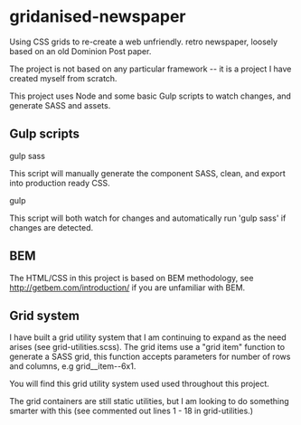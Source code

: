 # gridanised-newspaper
Using CSS grids to re-create a web unfriendly. retro newspaper, loosely based on an old Dominion Post paper.

The project is not based on any particular framework -- it is a project I have created myself from scratch. 

This project uses Node and some basic Gulp scripts to watch changes, and generate SASS and assets.

## 

## Gulp scripts

gulp sass

This script will manually generate the component SASS, clean, and export into production ready CSS.

gulp

This script will both watch for changes and automatically run 'gulp sass' if changes are detected.

## BEM

The HTML/CSS in this project is based on BEM methodology, see http://getbem.com/introduction/ if you are unfamiliar with BEM.

## Grid system

I have built a grid utility system that I am continuing to expand as the need arises (see grid-utilities.scss). The grid items use a "grid item" function to generate a SASS grid, this function accepts parameters for number of rows and columns, e.g grid__item--6x1.

You will find this grid utility system used used throughout this project.

The grid containers are still static utilities, but I am looking to do something smarter with this (see commented out lines 1 - 18 in grid-utilities.)
